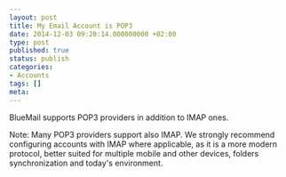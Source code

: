 ```yaml
---
layout: post
title: My Email Account is POP3
date: 2014-12-03 09:20:14.000000000 +02:00
type: post
published: true
status: publish
categories:
- Accounts
tags: []
meta:
---
```


BlueMail supports POP3 providers in addition to IMAP ones.

Note: Many POP3 providers support also IMAP. We strongly recommend configuring accounts with IMAP where applicable, as it is a more modern protocol, better suited for multiple mobile and other devices, folders synchronization and today's environment.

